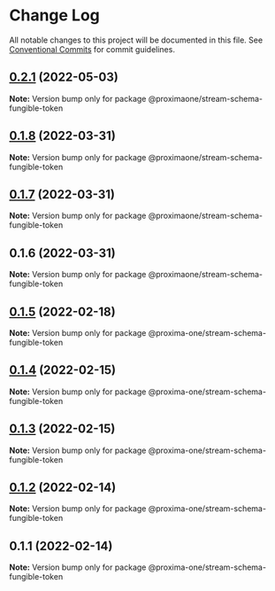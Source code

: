 # Change Log

All notable changes to this project will be documented in this file.
See [Conventional Commits](https://conventionalcommits.org) for commit guidelines.

## [0.2.1](https://github.com/proxima-one/stream-schemas/compare/@proximaone/stream-schema-fungible-token@0.2.0...@proximaone/stream-schema-fungible-token@0.2.1) (2022-05-03)

**Note:** Version bump only for package @proximaone/stream-schema-fungible-token





## [0.1.8](https://github.com/proxima-one/proxima-npm/compare/@proximaone/stream-schema-fungible-token@0.1.7...@proximaone/stream-schema-fungible-token@0.1.8) (2022-03-31)

**Note:** Version bump only for package @proximaone/stream-schema-fungible-token





## [0.1.7](https://github.com/proxima-one/proxima-npm/compare/@proximaone/stream-schema-fungible-token@0.1.6...@proximaone/stream-schema-fungible-token@0.1.7) (2022-03-31)

**Note:** Version bump only for package @proximaone/stream-schema-fungible-token





## 0.1.6 (2022-03-31)

**Note:** Version bump only for package @proximaone/stream-schema-fungible-token





## [0.1.5](https://github.com/proxima-one/proxima-npm/compare/@proxima-one/stream-schema-fungible-token@0.1.4...@proxima-one/stream-schema-fungible-token@0.1.5) (2022-02-18)

**Note:** Version bump only for package @proxima-one/stream-schema-fungible-token





## [0.1.4](https://github.com/proxima-one/proxima-npm/compare/@proxima-one/stream-schema-fungible-token@0.1.3...@proxima-one/stream-schema-fungible-token@0.1.4) (2022-02-15)

**Note:** Version bump only for package @proxima-one/stream-schema-fungible-token





## [0.1.3](https://github.com/proxima-one/proxima-npm/compare/@proxima-one/stream-schema-fungible-token@0.1.2...@proxima-one/stream-schema-fungible-token@0.1.3) (2022-02-15)

**Note:** Version bump only for package @proxima-one/stream-schema-fungible-token





## [0.1.2](https://github.com/proxima-one/proxima-npm/compare/@proxima-one/stream-schema-fungible-token@0.1.1...@proxima-one/stream-schema-fungible-token@0.1.2) (2022-02-14)

**Note:** Version bump only for package @proxima-one/stream-schema-fungible-token





## 0.1.1 (2022-02-14)

**Note:** Version bump only for package @proxima-one/stream-schema-fungible-token

